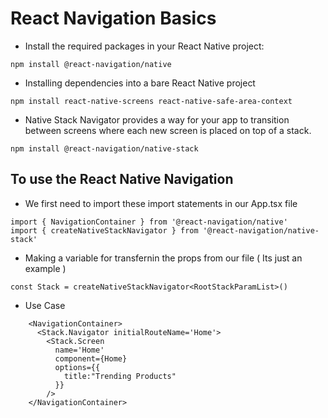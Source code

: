# React Navigation Basics

- Install the required packages in your React Native project:

```
npm install @react-navigation/native
```

- Installing dependencies into a bare React Native project

```
npm install react-native-screens react-native-safe-area-context
```

- Native Stack Navigator provides a way for your app to transition between screens where each new screen is placed on top of a stack.

```
npm install @react-navigation/native-stack
```

## To use the React Native Navigation

- We first need to import these import statements in our App.tsx file

```
import { NavigationContainer } from '@react-navigation/native'
import { createNativeStackNavigator } from '@react-navigation/native-stack'
```

- Making a variable for transfernin the props from our file ( Its just an example )

```
const Stack = createNativeStackNavigator<RootStackParamList>()
```

- Use Case

```
    <NavigationContainer>
      <Stack.Navigator initialRouteName='Home'>
        <Stack.Screen
          name='Home'
          component={Home}
          options={{
            title:"Trending Products"
          }}
        />
    </NavigationContainer>
```
